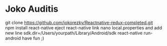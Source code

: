 # Joko Auditis


git clone https://github.com/jokorezky/Reactnative-redux-completed.git
npm install
react-native eject
react-native link
nano local.properties and add new line sdk.dir=/Users/yourpath/Library/Android/sdk 
react-native run-android
have fun ;)
